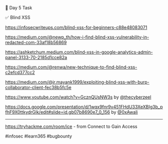 🎯 Day 5 Task

✅ Blind XSS


https://infosecwriteups.com/blind-xss-for-beginners-c88e48083071


https://medium.com/@newp_th/how-i-find-blind-xss-vulnerability-in-redacted-com-33af18b56869


https://ashketchum.medium.com/blind-xss-in-google-analytics-admin-panel-3133-70-2185d1cce82a


https://medium.com/@renwa/new-technique-to-find-blind-xss-c2efcd377cc2


https://medium.com/@jr.mayank1999/exploiting-blind-xss-with-burp-collaborator-client-fec38b5fc5e


https://www.youtube.com/watch?v=GcznQUsNW3s by [@thecyberzeel](https://www.youtube.com/c/SpinTheHack)  


https://docs.google.com/presentation/d/1wqx9fnr9v451FHdU33XeXBIg3b_pfhF9X0ttkydrGlk/edit#slide=id.gb07b8690e7_0_156
by [@0xAwali](https://twitter.com/0xAwali)


----------------------------------------------------------------------------------------------------------------------------------------------------------------------

https://tryhackme.com/room/ice - 
from Connect to Gain Access

#infosec #learn365  #bugbounty
